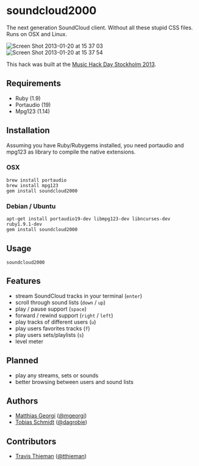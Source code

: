# soundcloud2000

The next generation SoundCloud client. Without all these stupid CSS files. Runs on OSX and Linux.

![Screen Shot 2013-01-20 at 15 37 03](https://f.cloud.github.com/assets/3432/81282/06c44c7e-630f-11e2-9a91-85c9b917835c.png)
![Screen Shot 2013-01-20 at 15 37 54](https://f.cloud.github.com/assets/3432/81281/06b05df4-630f-11e2-8b55-7f3c18126831.png)

This hack was built at the [Music Hack Day Stockholm 2013](http://stockholm.musichackday.org/2013).

## Requirements

  * Ruby (1.9)
  * Portaudio (19)
  * Mpg123 (1.14)

## Installation

Assuming you have Ruby/Rubygems installed, you need portaudio and mpg123 as
library to compile the native extensions.

### OSX

    brew install portaudio
    brew install mpg123
    gem install soundcloud2000

### Debian / Ubuntu

    apt-get install portaudio19-dev libmpg123-dev libncurses-dev ruby1.9.1-dev
    gem install soundcloud2000

## Usage

    soundcloud2000

## Features

  * stream SoundCloud tracks in your terminal (`enter`)
  * scroll through sound lists (`down` / `up`)
  * play / pause support (`space`)
  * forward / rewind support (`right` / `left`)
  * play tracks of different users (`u`)
  * play users favorites tracks  (`f`)
  * play users sets/playlists  (`s`)
  * level meter

## Planned

  * play any streams, sets or sounds
  * better browsing between users and sound lists

## Authors

  * [Matthias Georgi](https://github.com/georgi) ([@mgeorgi](https://twitter.com/mgeorgi))
  * [Tobias Schmidt](https://github.com/grobie) ([@dagrobie](https://twitter.com/dagrobie))

## Contributors

 *  [Travis Thieman](https://github.com/tthieman) ([@tthieman](https://twitter.com/thieman))

